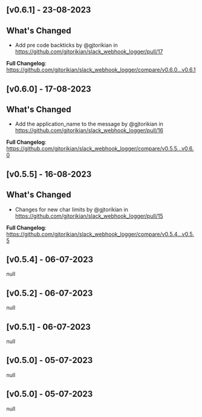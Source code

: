 ## [v0.6.1] - 23-08-2023
## What's Changed
* Add pre code backticks by @gjtorikian in https://github.com/gjtorikian/slack_webhook_logger/pull/17


**Full Changelog**: https://github.com/gjtorikian/slack_webhook_logger/compare/v0.6.0...v0.6.1
## [v0.6.0] - 17-08-2023
## What's Changed
* Add the application_name to the message by @gjtorikian in https://github.com/gjtorikian/slack_webhook_logger/pull/16


**Full Changelog**: https://github.com/gjtorikian/slack_webhook_logger/compare/v0.5.5...v0.6.0
## [v0.5.5] - 16-08-2023
## What's Changed
* Changes for new char limits by @gjtorikian in https://github.com/gjtorikian/slack_webhook_logger/pull/15


**Full Changelog**: https://github.com/gjtorikian/slack_webhook_logger/compare/v0.5.4...v0.5.5
## [v0.5.4] - 06-07-2023
null
## [v0.5.2] - 06-07-2023
null
## [v0.5.1] - 06-07-2023
null
## [v0.5.0] - 05-07-2023
null
## [v0.5.0] - 05-07-2023
null
